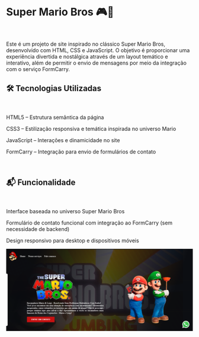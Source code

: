 <h1>Super Mario Bros 🎮🌟</h1>
<br>
<p>Este é um projeto de site inspirado no clássico Super Mario Bros, desenvolvido com HTML, CSS e JavaScript. O objetivo é proporcionar 
uma experiência divertida e nostálgica através de um layout temático e interativo, além de permitir o envio de mensagens por meio da integração com o serviço FormCarry.</p>

<h2>🛠️ Tecnologias Utilizadas</h2>
<br>
<p>HTML5 – Estrutura semântica da página</p>

<p>CSS3 – Estilização responsiva e temática inspirada no universo Mario</p>

<p>JavaScript – Interações e dinamicidade no site</p>

<p>FormCarry – Integração para envio de formulários de contato</p>
<br>

<h2>📬 Funcionalidade</h2>
<br>

<p>Interface baseada no universo Super Mario Bros</p>

<p>Formulário de contato funcional com integração ao FormCarry (sem necessidade de backend)</p>

<p>Design responsivo para desktop e dispositivos móveis</p>

<img src="https://github.com/SimpoMendes/1000reaisem7dias/blob/main/img/Captura%20de%20tela%202025-08-02%20152725.png?raw=true">
